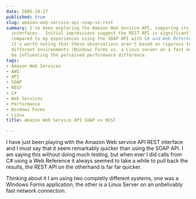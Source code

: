 ```yaml
---
date: 2005-10-27
published: true
slug: amazon-web-service-api-soap-vs-rest
summary: I've been exploring the Amazon Web Service API, comparing its REST and SOAP
  interfaces.  Initial impressions suggest the REST API is significantly faster, especially
  compared to my experiences using the SOAP API with C# and Web References. However,
  it's worth noting that these observations aren't based on rigorous testing and the
  different environments (Windows Forms vs. a Linux server on a fast network) could
  be influencing the perceived performance difference.
tags:
- Amazon Web Services
- AWS
- API
- SOAP
- REST
- C#
- Web Services
- Performance
- Windows Forms
- Linux
title: Amazon Web Service API SOAP vs REST

---
```

I have just been playing with the Amazon Web service API REST interface and I must say that it seem remarkably quicker than using the SOAP API.  I am saying this without doing much testing, but when ever I did calls from C# using a Web Reference it always seemed to take a while to pull back the results, the REST API on the otherhand is far far quicker.<p />Thinking about it I am using two completly different systems, one was a Windows Forms application, the other is a Linux Server on an unbelivably fast network connection.<p />

